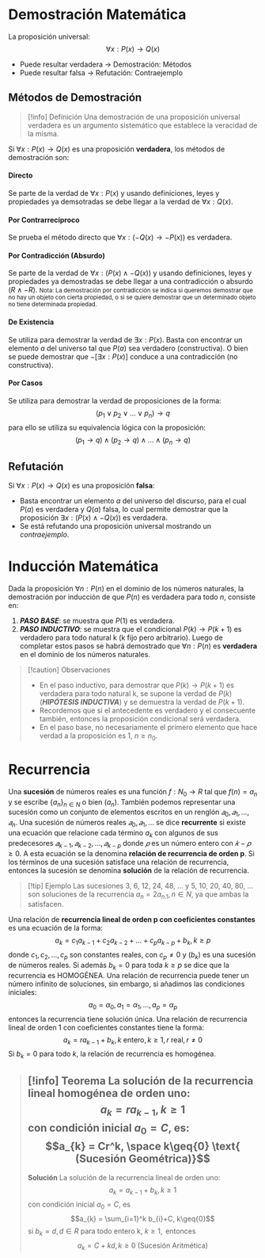 # Demostración Matemática
La proposición universal:
$$\forall x:P(x) \to Q(x)$$
- Puede resultar verdadera -> Demostración: Métodos
- Puede resultar falsa -> Refutación: Contraejemplo
## Métodos de Demostración
> [!info] Definición
> Una demostración de una proposición universal verdadera es un argumento sistemático que establece la veracidad de la misma.

Si $\forall x:P(x) \to Q(x)$ es una proposición **verdadera**, los métodos de demostración son:
#### Directo
Se parte de la verdad de $\forall x:P(x)$ y usando definiciones, leyes y propiedades ya demsotradas se debe llegar a la verdad de $\forall x:Q(x)$.
#### Por Contrarrecíproco
Se prueba el método directo que $\forall x:(-Q(x)\to-P(x))$ es verdadera.
#### Por Contradicción (Absurdo)
Se parte de la verdad de $\forall x:(P(x) \wedge -Q(x))$ y usando definiciones, leyes y propiedades ya demostradas se debe llegar a una contradicción o absurdo $(R \wedge -R)$.
<small>Nota: La demostración por contradicción se indica si queremos demostrar que no hay un objeto con cierta propiedad, o si se quiere demostrar que un determinado objeto no tiene determinada propiedad. </small>
#### De Existencia
Se utiliza para demostrar la verdad de $\exists x: P(x)$.
Basta con encontrar un elemento $a$ del universo tal que $P(a)$ sea verdadero (constructiva).
O bien se puede demostrar que $-[\exists x: P(x)]$ conduce a una contradicción (no constructiva).
#### Por Casos
Se utiliza para demostrar la verdad de proposiciones de la forma:
$$(p_{1} \vee p_{2} \vee \dots \vee p_{n}) \to q$$
para ello se utiliza su equivalencia lógica con la proposición:
$$(p_{1}\to q)\wedge(p_{2}\to q)\wedge\dots\wedge(p_{n}\to q)$$
## Refutación
Si $\forall x:P(x) \to Q(x)$ es una proposición **falsa**:
- Basta encontrar un elemento $a$ del universo del discurso, para el cual $P(a)$ es verdadera y $Q(a)$ falsa, lo cual permite demostrar que la proposición $\exists x:(P(x) \wedge -Q(x))$ es verdadera.
- Se está refutando una proposición universal mostrando un *contraejemplo*.
# Inducción Matemática
Dada la proposición $\forall n: P(n)$ en el dominio de los números naturales, la demostración por inducción de que $P(n)$ es verdadera para todo $n$, consiste en:
1. ***PASO BASE***: se muestra que $P(1)$ es verdadera.
2. ***PASO INDUCTIVO***: se muestra que el condicional $P(k) \to P(k+1)$ es verdadero para todo natural k (k fijo pero arbitrario).
Luego de completar estos pasos se habrá demostrado que $\forall n: P(n)$ es **verdadera** en el dominio de los números naturales.
> [!caution] Observaciones
> - En el paso inductivo, para demostrar que $P(k) \to P(k+1)$ es verdadera para todo natural k, se supone la verdad de $P(k)$ (***HIPÓTESIS INDUCTIVA***) y se demuestra la verdad de $P(k+1)$.
> - Recordemos que si el antecedente es verdadero y el consecuente también, entonces la proposición condicional será verdadera.
> - En el paso base, no necesariamente el primero elemento que hace verdad a la proposición es 1, $n \geq n_{0}$.
# Recurrencia
Una **sucesión** de números reales es una función $f: N_{0} \to R$ tal que $f(n) = a_{n}$ y se escribe $\{a_{n}\}_{n\in N}$ o bien $(a_{n})$.
También podemos representar una sucesión como un conjunto de elementos escritos en un renglón $𝑎_{0},𝑎_{1},…,𝑎_{n}.$
Una sucesión de números reales $𝑎_{0},𝑎_{1},…$ se dice **recurrente** si existe una ecuación que relacione cada término $a_{k}$ con algunos de sus predecesores $𝑎_{k-1},𝑎_{k-2},…, 𝑎_{k-p}$ donde $𝑝$ es un número entero con $𝑘−𝑝 ≥0$. A esta ecuación se la denomina **relación de recurrencia de orden p**.
Si los términos de una sucesión satisface una relación de recurrencia, entonces la sucesión se denomina **solución** de la relación de recurrencia.
> [!tip] Ejemplo
> Las sucesiones 3, 6, 12, 24, 48, ... y 5, 10, 20, 40, 80, ... son soluciones de la recurrencia $a_{n} = 2a_{n.1}, n \in N$, ya que ambas la satisfacen.

Una relación de **recurrencia lineal de orden p con coeficientes constantes** es una ecuación de la forma:
$$a_{k} = c_{1}a_{k-1} + c_{2}a_{k-2} + \dots + c_{p}a_{k-p} + b_{k}, k\geq p$$
donde $c_{1}, c_{2},\dots , c_{p}$ son constantes reales, con $c_{p} \neq0$  y $(b_{k})$ es una sucesión de números reales.
Si además $b_{k} = 0$ para toda $k\geq p$ se dice que la recurrencia es HOMOGÉNEA.
Una relación de recurrencia puede tener un número infinito de soluciones, sin embargo, si añadimos las condiciones iniciales:
$$a_{0} = \alpha_{0}, a_{1} = \alpha_{1},\dots , a_{p} = \alpha_{p}$$
entonces la recurrencia tiene solución única.
Una relación de recurrencia lineal de orden 1 con coeficientes constantes tiene la forma:
$$a_{k}=ra_{k-1}+b_{k}, k \text{ entero}, k\geq{1}, r\text{ real}, r\neq 0$$
Si $b_{k}=0$ para todo $k$, la relación de recurrencia es homogénea.
>[!info] **Teorema**
> La solución de la recurrencia lineal homogénea de orden uno:
> $$a_{k}=ra_{k-1}, k \geq 1$$
> con condición inicial $a_{0} = C$, es:
> $$a_{k} = Cr^k, \space k\geq{0} \text{ (Sucesión Geométrica)}$$
> ---
> **Solución**
> La solución de la recurrencia lineal de orden uno:
> $$a_{k} = a_{k-1} +b_{k}, k\geq 1$$
> con condición inicial $a_{0} = C$, es
> $$a_{k} = \sum_{i=1}^k b_{i}+C, k\geq{0}$$
> si $b_{k}=d, d\in R \text{ para todo entero k, } k\geq 1, \text{ entonces}$
> $$a_{k} = C +kd, k\geq 0 \text{ (Sucesión Aritmética)}$$

